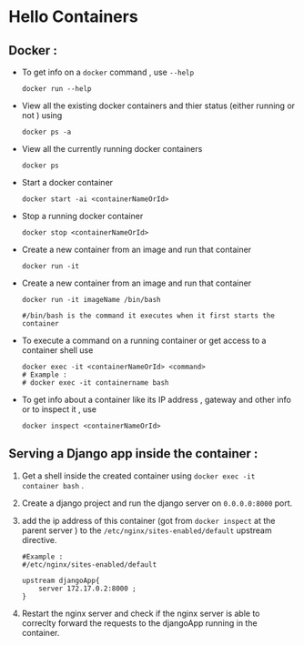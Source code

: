 # Hello Containers 

## Docker : 

+ To get info on a `docker` command , use `--help`  
    ```
    docker run --help
    ```

+ View all the existing docker containers and thier status (either running or not ) using 
    ```
    docker ps -a
    ```
+ View all the currently running docker containers 
    ```
    docker ps
    ```
+ Start a docker container
    ```
    docker start -ai <containerNameOrId>
    ```

+ Stop a running docker container
    ```
    docker stop <containerNameOrId>
    ```
+ Create a new container from an image and run that container
    ```
    docker run -it 
    ```

+ Create a new container from an image and run that container
    ```docker
    docker run -it imageName /bin/bash

    #/bin/bash is the command it executes when it first starts the container
    ```
+ To execute a command on a running container or get access to a container shell use
    ```docker
    docker exec -it <containerNameOrId> <command>
    # Example : 
    # docker exec -it containername bash
    ```

+ To get info about a container like its IP address , gateway and other info or to inspect it , use
    ```docker
    docker inspect <containerNameOrId>
    ```
 
## Serving a Django app inside the container : 
1. Get a shell inside the created container using `docker exec -it container bash` .
2. Create a django project and run the django server on `0.0.0.0:8000` port.

3. add the ip address of this container (got from `docker inspect` at the parent server ) to the `/etc/nginx/sites-enabled/default` upstream directive.

    ```docker
    #Example :
    #/etc/nginx/sites-enabled/default

    upstream djangoApp{
        server 172.17.0.2:8000 ; 
    }
    ```
4. Restart the nginx server and check if the nginx server is able to correclty forward the requests to the djangoApp running in the container.